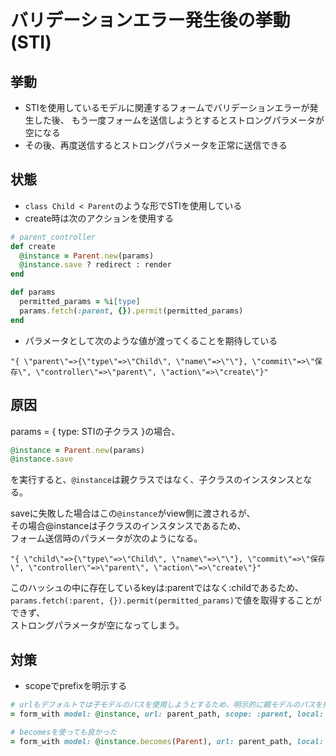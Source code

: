 # バリデーションエラー発生後の挙動(STI)
## 挙動
- STIを使用しているモデルに関連するフォームでバリデーションエラーが発生した後、
もう一度フォームを送信しようとするとストロングパラメータが空になる
- その後、再度送信するとストロングパラメータを正常に送信できる

## 状態
- `class Child < Parent`のような形でSTIを使用している
- create時は次のアクションを使用する
```ruby
# parent_controller
def create
  @instance = Parent.new(params)
  @instance.save ? redirect : render
end

def params
  permitted_params = %i[type]
  params.fetch(:parent, {}).permit(permitted_params)
end
```
- パラメータとして次のような値が渡ってくることを期待している
```console
"{ \"parent\"=>{\"type\"=>\"Child\", \"name\"=>\"\"}, \"commit\"=>\"保存\", \"controller\"=>\"parent\", \"action\"=>\"create\"}"
```

## 原因
params = { type: STIの子クラス }の場合、
```ruby
@instance = Parent.new(params)
@instance.save
```
を実行すると、`@instance`は親クラスではなく、子クラスのインスタンスとなる。

saveに失敗した場合はこの`@instance`がview側に渡されるが、  
その場合@instanceは子クラスのインスタンスであるため、  
フォーム送信時のパラメータが次のようになる。
```console
"{ \"child\"=>{\"type\"=>\"Child\", \"name\"=>\"\"}, \"commit\"=>\"保存\", \"controller\"=>\"parent\", \"action\"=>\"create\"}"
```
このハッシュの中に存在しているkeyは:parentではなく:childであるため、  
`params.fetch(:parent, {}).permit(permitted_params)`で値を取得することができず、  
ストロングパラメータが空になってしまう。

## 対策
- scopeでprefixを明示する
```ruby
# urlもデフォルトでは子モデルのパスを使用しようとするため、明示的に親モデルのパスを指定する必要がある
= form_with model: @instance, url: parent_path, scope: :parent, local: true do |f|
```
```ruby
# becomesを使っても良かった
= form_with model: @instance.becomes(Parent), url: parent_path, local: true do |f|
```
